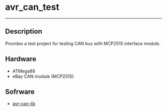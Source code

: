 # avr_can_test
---
## Description
Provides a test project for testing CAN bus with MCP2515 interface module.

## Hardware
* ATMega88
* eBay CAN module (MCP2515)

## Sofrware
* [avr-can-lib](https://github.com/dergraaf/avr-can-lib)
